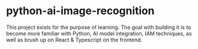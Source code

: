 # python-ai-image-recognition
This project exists for the purpose of learning. The goal with building it is to become more familiar with Python, AI model integration, IAM techniques, as well as brush up on React &amp; Typescript on the frontend.
